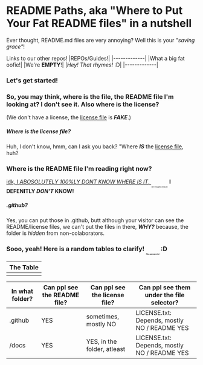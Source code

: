 # README Paths, aka "Where to Put Your Fat README files" in a nutshell
Ever thought, README.md files are very annoying? Well this is your *"saving grace"*!

Links to our other repos!
|REPOs/Guides!|
|-------------|
|What a big fat oofie!|
|We're **EMPTY**!|
|*Hey! That rhymes!* :D|
|-------------|

### Let's get started!
### So, you may think, where is the file, the README file I'm looking at? I don't see it. Also where is the license?
(We don't have a license, the [license file](/docs/LICENSE.txt) is ***FAKE***.)
##### Where is the license file?
Huh, I don't know, hmm, can I ask you back? "Where ***IS*** the [license file](/docs), huh?
### Where is the README file I'm reading right now?
[idk, I *ABOSOLUTELY 100%LY DONT KNOW WHERE IS IT*. ](/docs)<sub><sub><sub><sub><sub><sup><sup>i am struggling lieing xD</sup></sup></sub></sub></sub></sub></sub> **I DEFENITLY *DON'T* KNOW!**
##### .github?
Yes, you can put those in .github, butt although your visitor can see the README/license files, we can't put the files in there, ***WHY?*** because, the folder is *hidden* from non-colaborators.

### Sooo, yeah! Here is a random tables to clarify! <sub><sub><sub><sub><sub><sup><sup>*The sarcasm lol*</sup></sup></sub></sub></sub></sub></sub> :D
|The Table|
|---------|
| |

|In what folder?|Can ppl see the README file?|Can ppl see the license file?|Can ppl see them under the file selector?|
|-----|-----|-----|-----|
|.github|YES|sometimes, mostly NO|LICENSE.txt: Depends, mostly NO / README YES|
|/docs|YES|YES, in the folder, atleast|LICENSE.txt: Depends, mostly NO / README YES|
